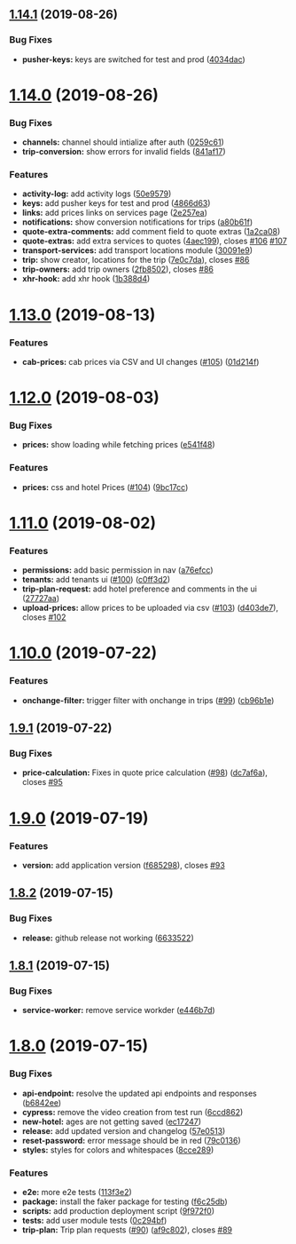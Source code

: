 ## [1.14.1](https://github.com/tourepedia/tp-admin-ui/compare/v1.14.0...v1.14.1) (2019-08-26)


### Bug Fixes

* **pusher-keys:** keys are switched for test and prod ([4034dac](https://github.com/tourepedia/tp-admin-ui/commit/4034dac))

# [1.14.0](https://github.com/tourepedia/tp-admin-ui/compare/v1.13.0...v1.14.0) (2019-08-26)


### Bug Fixes

* **channels:** channel should intialize after auth ([0259c61](https://github.com/tourepedia/tp-admin-ui/commit/0259c61))
* **trip-conversion:** show errors for invalid fields ([841af17](https://github.com/tourepedia/tp-admin-ui/commit/841af17))


### Features

* **activity-log:** add activity logs ([50e9579](https://github.com/tourepedia/tp-admin-ui/commit/50e9579))
* **keys:** add pusher keys for test and prod ([4866d63](https://github.com/tourepedia/tp-admin-ui/commit/4866d63))
* **links:** add prices links on services page ([2e257ea](https://github.com/tourepedia/tp-admin-ui/commit/2e257ea))
* **notifications:** show conversion notifications for trips ([a80b61f](https://github.com/tourepedia/tp-admin-ui/commit/a80b61f))
* **quote-extra-comments:** add comment field to quote extras ([1a2ca08](https://github.com/tourepedia/tp-admin-ui/commit/1a2ca08))
* **quote-extras:** add extra services to quotes ([4aec199](https://github.com/tourepedia/tp-admin-ui/commit/4aec199)), closes [#106](https://github.com/tourepedia/tp-admin-ui/issues/106) [#107](https://github.com/tourepedia/tp-admin-ui/issues/107)
* **transport-services:** add transport locations module ([30091e9](https://github.com/tourepedia/tp-admin-ui/commit/30091e9))
* **trip:** show creator, locations for the trip ([7e0c7da](https://github.com/tourepedia/tp-admin-ui/commit/7e0c7da)), closes [#86](https://github.com/tourepedia/tp-admin-ui/issues/86)
* **trip-owners:** add trip owners ([2fb8502](https://github.com/tourepedia/tp-admin-ui/commit/2fb8502)), closes [#86](https://github.com/tourepedia/tp-admin-ui/issues/86)
* **xhr-hook:** add xhr hook ([1b388d4](https://github.com/tourepedia/tp-admin-ui/commit/1b388d4))

# [1.13.0](https://github.com/tourepedia/tp-admin-ui/compare/v1.12.0...v1.13.0) (2019-08-13)


### Features

* **cab-prices:** cab prices via CSV and UI changes ([#105](https://github.com/tourepedia/tp-admin-ui/issues/105)) ([01d214f](https://github.com/tourepedia/tp-admin-ui/commit/01d214f))

# [1.12.0](https://github.com/tourepedia/tp-admin-ui/compare/v1.11.0...v1.12.0) (2019-08-03)


### Bug Fixes

* **prices:** show loading while fetching prices ([e541f48](https://github.com/tourepedia/tp-admin-ui/commit/e541f48))


### Features

* **prices:** css and hotel Prices ([#104](https://github.com/tourepedia/tp-admin-ui/issues/104)) ([9bc17cc](https://github.com/tourepedia/tp-admin-ui/commit/9bc17cc))

# [1.11.0](https://github.com/tourepedia/tp-admin-ui/compare/v1.10.0...v1.11.0) (2019-08-02)


### Features

* **permissions:** add basic permission in nav ([a76efcc](https://github.com/tourepedia/tp-admin-ui/commit/a76efcc))
* **tenants:** add tenants ui ([#100](https://github.com/tourepedia/tp-admin-ui/issues/100)) ([c0ff3d2](https://github.com/tourepedia/tp-admin-ui/commit/c0ff3d2))
* **trip-plan-request:** add hotel preference and comments in the ui ([27727aa](https://github.com/tourepedia/tp-admin-ui/commit/27727aa))
* **upload-prices:** allow prices to be uploaded via csv ([#103](https://github.com/tourepedia/tp-admin-ui/issues/103)) ([d403de7](https://github.com/tourepedia/tp-admin-ui/commit/d403de7)), closes [#102](https://github.com/tourepedia/tp-admin-ui/issues/102)

# [1.10.0](https://github.com/tourepedia/tp-admin-ui/compare/v1.9.1...v1.10.0) (2019-07-22)


### Features

* **onchange-filter:** trigger filter with onchange in trips ([#99](https://github.com/tourepedia/tp-admin-ui/issues/99)) ([cb96b1e](https://github.com/tourepedia/tp-admin-ui/commit/cb96b1e))

## [1.9.1](https://github.com/tourepedia/tp-admin-ui/compare/v1.9.0...v1.9.1) (2019-07-22)


### Bug Fixes

* **price-calculation:** Fixes in quote price calculation ([#98](https://github.com/tourepedia/tp-admin-ui/issues/98)) ([dc7af6a](https://github.com/tourepedia/tp-admin-ui/commit/dc7af6a)), closes [#95](https://github.com/tourepedia/tp-admin-ui/issues/95)

# [1.9.0](https://github.com/tourepedia/tp-admin-ui/compare/v1.8.2...v1.9.0) (2019-07-19)


### Features

* **version:** add application version ([f685298](https://github.com/tourepedia/tp-admin-ui/commit/f685298)), closes [#93](https://github.com/tourepedia/tp-admin-ui/issues/93)

## [1.8.2](https://github.com/tourepedia/tp-admin-ui/compare/v1.8.1...v1.8.2) (2019-07-15)


### Bug Fixes

* **release:** github release not working ([6633522](https://github.com/tourepedia/tp-admin-ui/commit/6633522))

## [1.8.1](https://github.com/tourepedia/tp-admin-ui/compare/v1.8.0...v1.8.1) (2019-07-15)


### Bug Fixes

* **service-worker:** remove service workder ([e446b7d](https://github.com/tourepedia/tp-admin-ui/commit/e446b7d))

# [1.8.0](https://github.com/tourepedia/tp-admin-ui/compare/v1.7.0...v1.8.0) (2019-07-15)


### Bug Fixes

* **api-endpoint:** resolve the updated api endpoints and responses ([b6842ee](https://github.com/tourepedia/tp-admin-ui/commit/b6842ee))
* **cypress:** remove the video creation from test run ([6ccd862](https://github.com/tourepedia/tp-admin-ui/commit/6ccd862))
* **new-hotel:** ages are not getting saved ([ec17247](https://github.com/tourepedia/tp-admin-ui/commit/ec17247))
* **release:** add updated version and changelog ([57e0513](https://github.com/tourepedia/tp-admin-ui/commit/57e0513))
* **reset-password:** error message should be in red ([79c0136](https://github.com/tourepedia/tp-admin-ui/commit/79c0136))
* **styles:** styles for colors and whitespaces ([8cce289](https://github.com/tourepedia/tp-admin-ui/commit/8cce289))


### Features

* **e2e:** more e2e tests ([113f3e2](https://github.com/tourepedia/tp-admin-ui/commit/113f3e2))
* **package:** install the faker package for testing ([f6c25db](https://github.com/tourepedia/tp-admin-ui/commit/f6c25db))
* **scripts:** add production deployment script ([9f972f0](https://github.com/tourepedia/tp-admin-ui/commit/9f972f0))
* **tests:** add user module tests ([0c294bf](https://github.com/tourepedia/tp-admin-ui/commit/0c294bf))
* **trip-plan:** Trip plan requests ([#90](https://github.com/tourepedia/tp-admin-ui/issues/90)) ([af9c802](https://github.com/tourepedia/tp-admin-ui/commit/af9c802)), closes [#89](https://github.com/tourepedia/tp-admin-ui/issues/89)
